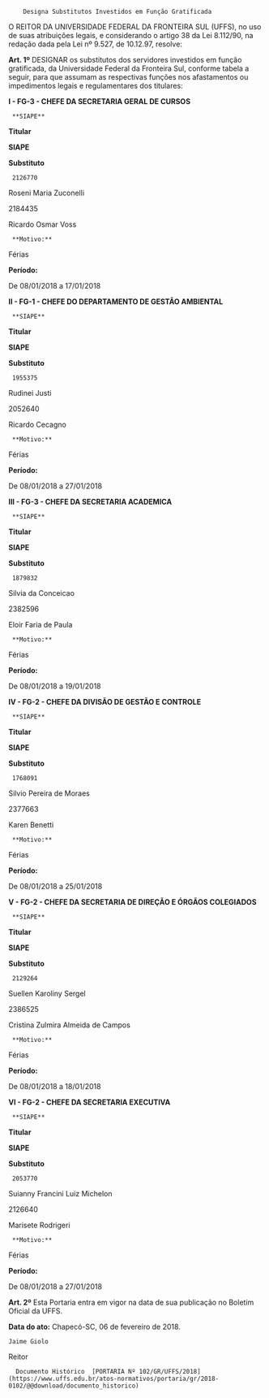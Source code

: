         Designa Substitutos Investidos em Função Gratificada  

O REITOR DA UNIVERSIDADE FEDERAL DA FRONTEIRA SUL (UFFS), no uso de suas atribuições legais, e considerando o artigo 38 da Lei 8.112/90, na redação dada pela Lei nº 9.527, de 10.12.97, resolve:

  

 **Art. 1º** DESIGNAR os substitutos dos servidores investidos em função gratificada, da Universidade Federal da Fronteira Sul, conforme tabela a seguir, para que assumam as respectivas funções nos afastamentos ou impedimentos legais e regulamentares dos titulares:

 **I - FG-3 - CHEFE DA SECRETARIA GERAL DE CURSOS**

     **SIAPE**

   **Titular**

   **SIAPE**

   **Substituto**

     2126770

   Roseni Maria Zuconelli

   2184435

   Ricardo Osmar Voss

     **Motivo:**

   Férias

   **Período:**

   De 08/01/2018 a 17/01/2018

      

 **II - FG-1 - CHEFE DO DEPARTAMENTO DE GESTÃO AMBIENTAL**

     **SIAPE**

   **Titular**

   **SIAPE**

   **Substituto**

     1955375

   Rudinei Justi

   2052640

   Ricardo Cecagno

     **Motivo:**

   Férias

   **Período:**

   De 08/01/2018 a 27/01/2018

      

 **III - FG-3 - CHEFE DA SECRETARIA ACADEMICA**

     **SIAPE**

   **Titular**

   **SIAPE**

   **Substituto**

     1879832

   Silvia da Conceicao

   2382596

   Eloir Faria de Paula

     **Motivo:**

   Férias

   **Período:**

   De 08/01/2018 a 19/01/2018

      

 **IV - FG-2 - CHEFE DA DIVISÃO DE GESTÃO E CONTROLE**

     **SIAPE**

   **Titular**

   **SIAPE**

   **Substituto**

     1768091

   Silvio Pereira de Moraes

   2377663

   Karen Benetti

     **Motivo:**

   Férias

   **Período:**

   De 08/01/2018 a 25/01/2018

      

 **V - FG-2 - CHEFE DA SECRETARIA DE DIREÇÃO E ÓRGÃOS COLEGIADOS**

     **SIAPE**

   **Titular**

   **SIAPE**

   **Substituto**

     2129264

   Suellen Karoliny Sergel

   2386525

   Cristina Zulmira Almeida de Campos

     **Motivo:**

   Férias

   **Período:**

   De 08/01/2018 a 18/01/2018

      

 **VI - FG-2 - CHEFE DA SECRETARIA EXECUTIVA**

     **SIAPE**

   **Titular**

   **SIAPE**

   **Substituto**

     2053770

   Suianny Francini Luiz Michelon

   2126640

   Marisete Rodrigeri

     **Motivo:**

   Férias

   **Período:**

   De 08/01/2018 a 27/01/2018

      

 **Art. 2º** Esta Portaria entra em vigor na data de sua publicação no Boletim Oficial da UFFS.

   **Data do ato:** Chapecó-SC, 06 de fevereiro de 2018.   
 

    Jaime Giolo   
 Reitor 

      Documento Histórico  [PORTARIA Nº 102/GR/UFFS/2018](https://www.uffs.edu.br/atos-normativos/portaria/gr/2018-0102/@@download/documento_historico)     
      